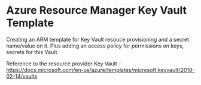# Azure Resource Manager Key Vault Template #

Creating an ARM template for Key Vault resouce provisioning and a secret name/value on it. Plus adding an access policy for permissions on keys, secrets for this Vault.

Reference  to the resource provider Key Vault - https://docs.microsoft.com/en-us/azure/templates/microsoft.keyvault/2018-02-14/vaults
